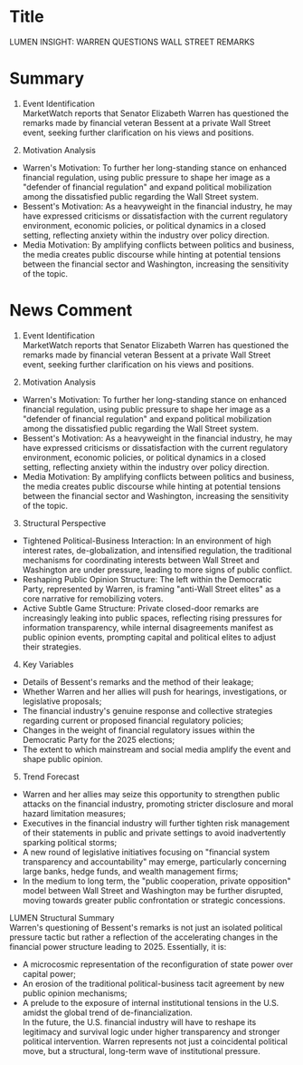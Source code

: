 # Title
LUMEN INSIGHT: WARREN QUESTIONS WALL STREET REMARKS

# Summary
1. Event Identification  
MarketWatch reports that Senator Elizabeth Warren has questioned the remarks made by financial veteran Bessent at a private Wall Street event, seeking further clarification on his views and positions.

2. Motivation Analysis  
- Warren's Motivation: To further her long-standing stance on enhanced financial regulation, using public pressure to shape her image as a "defender of financial regulation" and expand political mobilization among the dissatisfied public regarding the Wall Street system.  
- Bessent's Motivation: As a heavyweight in the financial industry, he may have expressed criticisms or dissatisfaction with the current regulatory environment, economic policies, or political dynamics in a closed setting, reflecting anxiety within the industry over policy direction.  
- Media Motivation: By amplifying conflicts between politics and business, the media creates public discourse while hinting at potential tensions between the financial sector and Washington, increasing the sensitivity of the topic.

# News Comment
1. Event Identification  
MarketWatch reports that Senator Elizabeth Warren has questioned the remarks made by financial veteran Bessent at a private Wall Street event, seeking further clarification on his views and positions.

2. Motivation Analysis  
- Warren's Motivation: To further her long-standing stance on enhanced financial regulation, using public pressure to shape her image as a "defender of financial regulation" and expand political mobilization among the dissatisfied public regarding the Wall Street system.  
- Bessent's Motivation: As a heavyweight in the financial industry, he may have expressed criticisms or dissatisfaction with the current regulatory environment, economic policies, or political dynamics in a closed setting, reflecting anxiety within the industry over policy direction.  
- Media Motivation: By amplifying conflicts between politics and business, the media creates public discourse while hinting at potential tensions between the financial sector and Washington, increasing the sensitivity of the topic.

3. Structural Perspective  
- Tightened Political-Business Interaction: In an environment of high interest rates, de-globalization, and intensified regulation, the traditional mechanisms for coordinating interests between Wall Street and Washington are under pressure, leading to more signs of public conflict.  
- Reshaping Public Opinion Structure: The left within the Democratic Party, represented by Warren, is framing "anti-Wall Street elites" as a core narrative for remobilizing voters.  
- Active Subtle Game Structure: Private closed-door remarks are increasingly leaking into public spaces, reflecting rising pressures for information transparency, while internal disagreements manifest as public opinion events, prompting capital and political elites to adjust their strategies.

4. Key Variables  
- Details of Bessent's remarks and the method of their leakage;  
- Whether Warren and her allies will push for hearings, investigations, or legislative proposals;  
- The financial industry's genuine response and collective strategies regarding current or proposed financial regulatory policies;  
- Changes in the weight of financial regulatory issues within the Democratic Party for the 2025 elections;  
- The extent to which mainstream and social media amplify the event and shape public opinion.

5. Trend Forecast  
- Warren and her allies may seize this opportunity to strengthen public attacks on the financial industry, promoting stricter disclosure and moral hazard limitation measures;  
- Executives in the financial industry will further tighten risk management of their statements in public and private settings to avoid inadvertently sparking political storms;  
- A new round of legislative initiatives focusing on "financial system transparency and accountability" may emerge, particularly concerning large banks, hedge funds, and wealth management firms;  
- In the medium to long term, the "public cooperation, private opposition" model between Wall Street and Washington may be further disrupted, moving towards greater public confrontation or strategic concessions.

LUMEN Structural Summary  
Warren's questioning of Bessent's remarks is not just an isolated political pressure tactic but rather a reflection of the accelerating changes in the financial power structure leading to 2025. Essentially, it is:  
- A microcosmic representation of the reconfiguration of state power over capital power;  
- An erosion of the traditional political-business tacit agreement by new public opinion mechanisms;  
- A prelude to the exposure of internal institutional tensions in the U.S. amidst the global trend of de-financialization.  
In the future, the U.S. financial industry will have to reshape its legitimacy and survival logic under higher transparency and stronger political intervention. Warren represents not just a coincidental political move, but a structural, long-term wave of institutional pressure.

